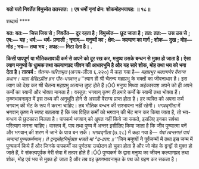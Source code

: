 **यतो यतो निवर्तेत विमुच्येत ततस्तत: ।** **एष धर्मो नृणां क्षेम: शोकमोहभयापह: ॥ १८॥** 

शब्दार्थ **** 

**यत: यत:—** **जिस जिस से** **; निवर्तेत—** **दूर रहता है** **; विमुच्येत—** **छूट जाता है** **; तत: तत:—** **उस उस से** **; एष:—** **यह** **; धर्म:—** **धर्म-** **प्रणाली** **; नृणाम्—** **मनुष्यों का** **; क्षेम:—** **कल्याण का मार्ग** **; शोक—** **दुख** **; मोह—** **मोह** **; भय—** **तथा भय** **; अपह:—** **मिटा देता है।** **.** 

**किसी पापपूर्ण या भौतिकतावादी कर्म से अपने को दूर रख कर, मनुष्य उसके बन्धन से** **मुक्त हो जाता है। ऐसा त्याग मनुष्यों के धाॢमक तथा कल्याणप्रद जीवन की आधारभूमि है और** **यह सारे शोक, मोह तथा भय को भगा देता है।** **तात्पर्य :** *चैतन्य-चरितामृत* (अन्त्य-लीला ६.२२०) में कहा गया है— *महाप्रभुर भक्तगणेर वैराग्य प्रधान।* *याहा देखिऽप्रीत हन गौर-भगवान्॥* ''त्याग ही श्री चैतन्य महाप्रभु के भक्तों का जीवनाधार है। इस त्याग को देख कर श्री चैतन्य महाप्रभु अत्यन्त तुष्ट होते हैं।ÓÓ मनुष्य मिथ्या अहंकारवश अपने को ही अपने कर्मों का स्वामी और भोक्ता मानता है। वस्तुत: भगवान् कृष्ण ही हमारे कर्मों के स्वामी तथा भोक्ता हैं। कृष्णभावनामृत में इस तथ्य की अनुभूति होने से असली वैराग्य प्राप्त होता है। हर व्यक्ति को अपना कर्म भगवान् की भेंट के रूप में करना चाहिए। तब भौतिक बन्धन की सश्भावना नहीं रहेगी। *भगवद्गीता* में भगवान् कृष्ण ने स्पष्ट बतलाया है कि जब विहित कर्मों को भगवान् की भेंट मान कर किया जाता है, तो भव-बन्धन से छुटकारा मिलता है। पापकर्म भगवान् को अॢपत नहीं किये जा सकते, इसलिए इनका सर्वथा परित्याग करना चाहिए। वास्तव में, पाप तथा पुण्य में अन्तर इसीलिए किया जाता है कि जीव पुण्यात्मा बनें और भगवान् की शरण में जाने के पात्र बन सकें। *भगवद्गीता* (७.२८) में कहा गया है— *येषां त्वन्तगतं पापं जनानां पुण्यकर्मणाम्।* *ते द्वन्द्वमोहनिर्मुक्ता भजते मां ²ढ-व्रता:॥* ''जिन मनुष्यों ने पूर्वजन्मों में तथा इस जन्म में पुण्यकर्म किये हैं और जिनके पापकर्मों का पूर्णतया उच्छेदन हो चुका होता है और जो मोह के द्वन्द्वों से मुक्त हो जाते हैं, वे संकल्पपूर्वक मेरी सेवा में तत्पर होते हैं।ÓÓ पुण्यकर्म के द्वारा मनुष्य का जीवन कल्याणप्रद तथा शोक, मोह एवं भय से मुक्त हो जाता है और तब वह कृष्णभावनामृत के पथ को ग्रहण कर सकता है।  